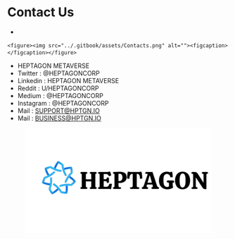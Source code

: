 # Contact Us

*

    <figure><img src="../.gitbook/assets/Contacts.png" alt=""><figcaption></figcaption></figure>
* HEPTAGON METAVERSE&#x20;
* Twitter : @HEPTAGONCORP&#x20;
* Linkedin : HEPTAGON METAVERSE&#x20;
* Reddit : U/HEPTAGONCORP&#x20;
* Medium : @HEPTAGONCORP&#x20;
* Instagram : @HEPTAGONCORP&#x20;
* Mail : SUPPORT@HPTGN.IO&#x20;
* Mail : BUSINESS@HPTGN.IO

<figure><img src="../.gitbook/assets/HEPTAGONLOGOMAIN.png" alt=""><figcaption></figcaption></figure>
